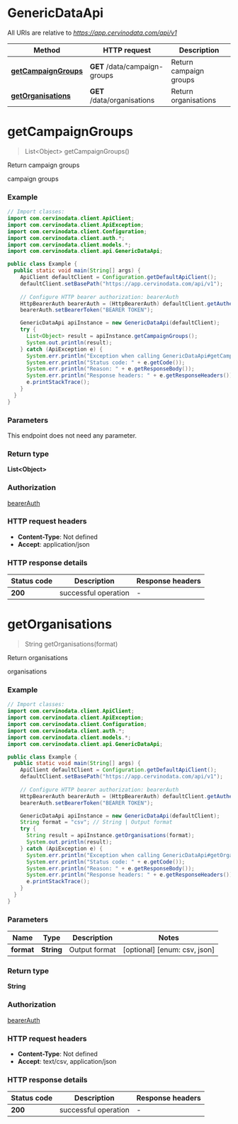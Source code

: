 # GenericDataApi

All URIs are relative to *https://app.cervinodata.com/api/v1*

| Method | HTTP request | Description |
|------------- | ------------- | -------------|
| [**getCampaignGroups**](GenericDataApi.md#getCampaignGroups) | **GET** /data/campaign-groups | Return campaign groups |
| [**getOrganisations**](GenericDataApi.md#getOrganisations) | **GET** /data/organisations | Return organisations |


<a id="getCampaignGroups"></a>
# **getCampaignGroups**
> List&lt;Object&gt; getCampaignGroups()

Return campaign groups

campaign groups

### Example
```java
// Import classes:
import com.cervinodata.client.ApiClient;
import com.cervinodata.client.ApiException;
import com.cervinodata.client.Configuration;
import com.cervinodata.client.auth.*;
import com.cervinodata.client.models.*;
import com.cervinodata.client.api.GenericDataApi;

public class Example {
  public static void main(String[] args) {
    ApiClient defaultClient = Configuration.getDefaultApiClient();
    defaultClient.setBasePath("https://app.cervinodata.com/api/v1");
    
    // Configure HTTP bearer authorization: bearerAuth
    HttpBearerAuth bearerAuth = (HttpBearerAuth) defaultClient.getAuthentication("bearerAuth");
    bearerAuth.setBearerToken("BEARER TOKEN");

    GenericDataApi apiInstance = new GenericDataApi(defaultClient);
    try {
      List<Object> result = apiInstance.getCampaignGroups();
      System.out.println(result);
    } catch (ApiException e) {
      System.err.println("Exception when calling GenericDataApi#getCampaignGroups");
      System.err.println("Status code: " + e.getCode());
      System.err.println("Reason: " + e.getResponseBody());
      System.err.println("Response headers: " + e.getResponseHeaders());
      e.printStackTrace();
    }
  }
}
```

### Parameters
This endpoint does not need any parameter.

### Return type

**List&lt;Object&gt;**

### Authorization

[bearerAuth](../README.md#bearerAuth)

### HTTP request headers

 - **Content-Type**: Not defined
 - **Accept**: application/json

### HTTP response details
| Status code | Description | Response headers |
|-------------|-------------|------------------|
| **200** | successful operation |  -  |

<a id="getOrganisations"></a>
# **getOrganisations**
> String getOrganisations(format)

Return organisations

organisations

### Example
```java
// Import classes:
import com.cervinodata.client.ApiClient;
import com.cervinodata.client.ApiException;
import com.cervinodata.client.Configuration;
import com.cervinodata.client.auth.*;
import com.cervinodata.client.models.*;
import com.cervinodata.client.api.GenericDataApi;

public class Example {
  public static void main(String[] args) {
    ApiClient defaultClient = Configuration.getDefaultApiClient();
    defaultClient.setBasePath("https://app.cervinodata.com/api/v1");
    
    // Configure HTTP bearer authorization: bearerAuth
    HttpBearerAuth bearerAuth = (HttpBearerAuth) defaultClient.getAuthentication("bearerAuth");
    bearerAuth.setBearerToken("BEARER TOKEN");

    GenericDataApi apiInstance = new GenericDataApi(defaultClient);
    String format = "csv"; // String | Output format
    try {
      String result = apiInstance.getOrganisations(format);
      System.out.println(result);
    } catch (ApiException e) {
      System.err.println("Exception when calling GenericDataApi#getOrganisations");
      System.err.println("Status code: " + e.getCode());
      System.err.println("Reason: " + e.getResponseBody());
      System.err.println("Response headers: " + e.getResponseHeaders());
      e.printStackTrace();
    }
  }
}
```

### Parameters

| Name | Type | Description  | Notes |
|------------- | ------------- | ------------- | -------------|
| **format** | **String**| Output format | [optional] [enum: csv, json] |

### Return type

**String**

### Authorization

[bearerAuth](../README.md#bearerAuth)

### HTTP request headers

 - **Content-Type**: Not defined
 - **Accept**: text/csv, application/json

### HTTP response details
| Status code | Description | Response headers |
|-------------|-------------|------------------|
| **200** | successful operation |  -  |

